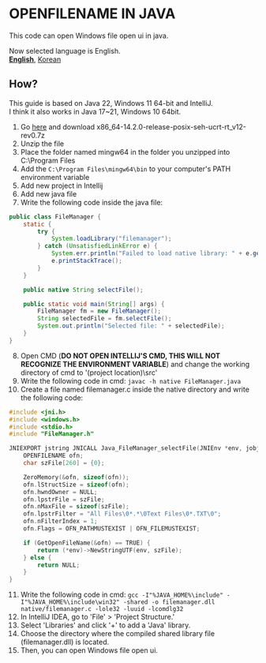 # OPENFILENAME IN JAVA
This code can open Windows file open ui in java.

Now selected language is English.   
[**English**](readme.md), [Korean](readme.ko.md)

## How?
This guide is based on Java 22, Windows 11 64-bit and IntelliJ.   
I think it also works in Java 17~21, Windows 10 64bit.
1. Go [here](https://github.com/niXman/mingw-builds-binaries/releases) and download x86_64-14.2.0-release-posix-seh-ucrt-rt_v12-rev0.7z
2. Unzip the file
3. Place the folder named mingw64 in the folder you unzipped into C:\Program Files
4. Add the `C:\Program Files\mingw64\bin` to your computer's PATH environment variable
5. Add new project in Intellij
6. Add new java file
7. Write the following code inside the java file:
```java
public class FileManager {
    static {
        try {
            System.loadLibrary("filemanager");
        } catch (UnsatisfiedLinkError e) {
            System.err.println("Failed to load native library: " + e.getMessage());
            e.printStackTrace();
        }
    }

    public native String selectFile();

    public static void main(String[] args) {
        FileManager fm = new FileManager();
        String selectedFile = fm.selectFile();
        System.out.println("Selected file: " + selectedFile);
    }
}
```
8. Open CMD
(**DO NOT OPEN INTELLIJ'S CMD, THIS WILL NOT RECOGNIZE THE ENVIRONMENT VARIABLE**)
and change the working directory of cmd to '(project location)\src'
9. Write the following code in cmd:
`javac -h native FileManager.java`
10. Create a file named filemanager.c inside the native directory and write the following code:
```C
#include <jni.h>
#include <windows.h>
#include <stdio.h>
#include "FileManager.h"

JNIEXPORT jstring JNICALL Java_FileManager_selectFile(JNIEnv *env, jobject obj) {
    OPENFILENAME ofn;
    char szFile[260] = {0};

    ZeroMemory(&ofn, sizeof(ofn));
    ofn.lStructSize = sizeof(ofn);
    ofn.hwndOwner = NULL;
    ofn.lpstrFile = szFile;
    ofn.nMaxFile = sizeof(szFile);
    ofn.lpstrFilter = "All Files\0*.*\0Text Files\0*.TXT\0";
    ofn.nFilterIndex = 1;
    ofn.Flags = OFN_PATHMUSTEXIST | OFN_FILEMUSTEXIST;

    if (GetOpenFileName(&ofn) == TRUE) {
        return (*env)->NewStringUTF(env, szFile);
    } else {
        return NULL;
    }
}
```
11. Write the following code in cmd:
`gcc -I"%JAVA_HOME%\include" -I"%JAVA_HOME%\include\win32" -shared -o filemanager.dll native/filemanager.c -lole32 -luuid -lcomdlg32`
12. In IntelliJ IDEA, go to 'File' > 'Project Structure.'
13. Select 'Libraries' and click '+' to add a 'Java' library.
14. Choose the directory where the compiled shared library file (filemanager.dll) is located.
15. Then, you can open Windows file open ui.